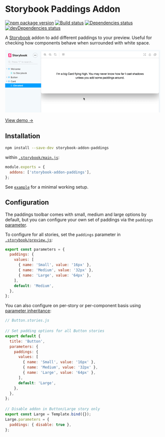 # Storybook Paddings Addon

[![npm package version](https://img.shields.io/npm/v/storybook-addon-paddings)](https://www.npmjs.com/package/storybook-addon-paddings)
[![Build status](https://img.shields.io/github/workflow/status/rbardini/storybook-addon-paddings/Main)](https://github.com/rbardini/storybook-addon-paddings/actions)
[![Dependencies status](https://img.shields.io/david/rbardini/storybook-addon-paddings)](https://david-dm.org/rbardini/storybook-addon-paddings)
[![devDependencies status](https://img.shields.io/david/dev/rbardini/storybook-addon-paddings)](https://david-dm.org/rbardini/storybook-addon-paddings?type=dev)

A [Storybook](https://storybook.js.org) addon to add different paddings to your preview. Useful for checking how components behave when surrounded with white space.

![Demo](demo.gif)

[View demo →](https://storybook-addon-paddings.js.org)

## Installation

```sh
npm install --save-dev storybook-addon-paddings
```

within [`.storybook/main.js`](https://storybook.js.org/docs/react/configure/overview#configure-your-storybook-project):

```js
module.exports = {
  addons: ['storybook-addon-paddings'],
};
```

See [`example`](example) for a minimal working setup.

## Configuration

The paddings toolbar comes with small, medium and large options by default, but you can configure your own set of paddings via the `paddings` [parameter](https://storybook.js.org/docs/react/writing-stories/parameters).

To configure for all stories, set the `paddings` parameter in [`.storybook/preview.js`](https://storybook.js.org/docs/react/configure/overview#configure-story-rendering):

```js
export const parameters = {
  paddings: {
    values: [
      { name: 'Small', value: '16px' },
      { name: 'Medium', value: '32px' },
      { name: 'Large', value: '64px' },
    ],
    default: 'Medium',
  },
};
```

You can also configure on per-story or per-component basis using [parameter inheritance](https://storybook.js.org/docs/react/writing-stories/parameters#component-parameters):

```js
// Button.stories.js

// Set padding options for all Button stories
export default {
  title: 'Button',
  parameters: {
    paddings: {
      values: [
        { name: 'Small', value: '16px' },
        { name: 'Medium', value: '32px' },
        { name: 'Large', value: '64px' },
      ],
      default: 'Large',
    },
  },
};

// Disable addon in Button/Large story only
export const Large = Template.bind({});
Large.parameters = {
  paddings: { disable: true },
};
```
